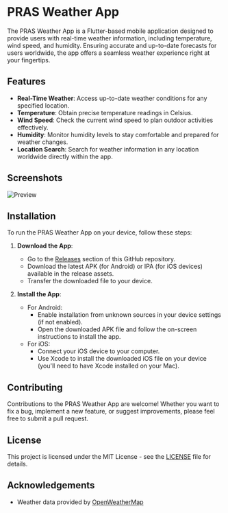 # PRAS Weather App

The PRAS Weather App is a Flutter-based mobile application designed to provide users with real-time weather information, including temperature, wind speed, and humidity. Ensuring accurate and up-to-date forecasts for users worldwide, the app offers a seamless weather experience right at your fingertips.


## Features

- **Real-Time Weather**: Access up-to-date weather conditions for any specified location.
- **Temperature**: Obtain precise temperature readings in Celsius.
- **Wind Speed**: Check the current wind speed to plan outdoor activities effectively.
- **Humidity**: Monitor humidity levels to stay comfortable and prepared for weather changes.
- **Location Search**: Search for weather information in any location worldwide directly within the app.


## Screenshots

![Preview](screenshots/screenshot1.png)


## Installation

To run the PRAS Weather App on your device, follow these steps:

1. **Download the App**: 
   - Go to the [Releases](https://github.com/PRASSamin/PRAS-Weather/releases) section of this GitHub repository.
   - Download the latest APK (for Android) or IPA (for iOS devices) available in the release assets.
   - Transfer the downloaded file to your device.

2. **Install the App**: 
   - For Android: 
     - Enable installation from unknown sources in your device settings (if not enabled).
     - Open the downloaded APK file and follow the on-screen instructions to install the app.
   - For iOS: 
     - Connect your iOS device to your computer.
     - Use Xcode to install the downloaded iOS file on your device (you'll need to have Xcode installed on your Mac).


## Contributing

Contributions to the PRAS Weather App are welcome! Whether you want to fix a bug, implement a new feature, or suggest improvements, please feel free to submit a pull request.


## License

This project is licensed under the MIT License - see the [LICENSE](LICENSE) file for details.


## Acknowledgements

- Weather data provided by [OpenWeatherMap](https://openweathermap.org/)
